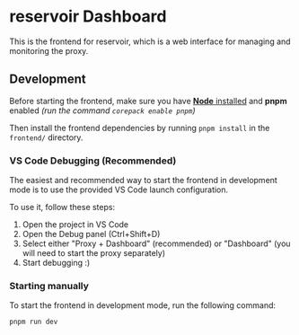 # reservoir Dashboard

This is the frontend for reservoir, which is a web interface for managing and monitoring the proxy.

## Development

Before starting the frontend, make sure you have [**Node** installed](https://nodejs.org/en/download) and **pnpm** enabled *(run the command `corepack enable pnpm`)*

Then install the frontend dependencies by running `pnpm install` in the `frontend/` directory.

### VS Code Debugging (Recommended)

The easiest and recommended way to start the frontend in development mode is to use the provided VS Code launch configuration.

To use it, follow these steps:

1. Open the project in VS Code
2. Open the Debug panel (Ctrl+Shift+D)
3. Select either "Proxy + Dashboard" (recommended) or "Dashboard" (you will need to start the proxy separately)
4. Start debugging :)

### Starting manually

To start the frontend in development mode, run the following command:

```sh
pnpm run dev
```
